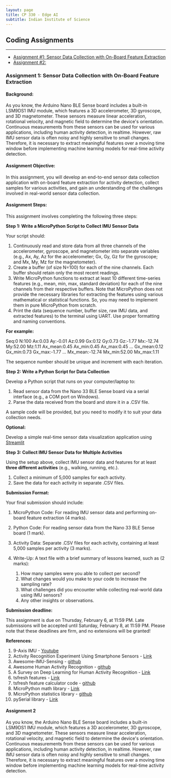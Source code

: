 ```yaml
---
layout: page
title: CP 330 - Edge AI
subtitle: Indian Institute of Science
---
```


## Coding Assignments
--- 

- [Assignment #1: Sensor Data Collection with On-Board Feature Extraction](#Assignment-1-Sensor-Data-Collection-with-On-Board-Feature-Extraction)
- [Assignment #2: ](#Assignment-2)


### Assignment 1: Sensor Data Collection with On-Board Feature Extraction

#### Background:

As you know, the Arduino Nano BLE Sense board includes a built-in LSM9DS1 IMU module, which features a 3D accelerometer, 3D gyroscope, and 3D magnetometer. These sensors measure linear acceleration, rotational velocity, and magnetic field to determine the device's orientation. Continuous measurements from these sensors can be used for various applications, including human activity detection, in realtime. However, raw IMU sensor data is often noisy and highly sensitive to small changes. Therefore, it is necessary to extract meaningful features over a moving time window before implementing machine learning models for real-time activity detection. 

#### Assignment Objective:

In this assignment, you will develop an end-to-end sensor data collection application with on-board feature extraction for activity detection, collect samples for various activities, and gain an understanding of the challenges involved in real-world sensor data collection.

#### Assignment Steps:

This assignment involves completing the following three steps: 

**Step 1: Write a MicroPython Script to Collect IMU Sensor Data**
  
Your script should:

  1. Continuously read and store data from all three channels of the accelerometer, gyroscope, and magnetometer into separate variables (e.g., Ax, Ay, Az for the accelerometer; Gx, Gy, Gz for the gyroscope; and Mx, My, Mz for the magnetometer).
  2. Create a buffer (of size N=100) for each of the nine channels. Each buffer should retain only the most recent readings.
  3. Write MicroPython functions to extract at least 10 different time-series features (e.g., mean, min, max, standard deviation) for each of the nine channels from their respective buffers. Note that MicroPython does not provide the necessary libraries for extracting the features using various mathematical or statistical functions. So, you may need to implement them in pure MicroPython from scratch.
  4. Print the data (sequence number, buffer size, raw IMU data, and extracted features) to the terminal using UART. Use proper formatting and naming conventions.

**For example:**

Seq:0 N:100 Ax:0.03 Ay:-0.01 Az:0.99 Gx:0.12 Gy:0.73 Gz:-1.77 Mx:-12.74 My:52.00 Mz:1.11 Ax_mean:0.45 Ax_min:0.45 Ax_max:0.45 ... Gx_mean:0.12 Gx_min:0.73 Gx_max:-1.77 ... Mx_mean:-12.74 Mx_min:52.00 Mx_max:1.11

The sequence number should be unique and increment with each iteration.

**Step 2: Write a Python Script for Data Collection**

Develop a Python script that runs on your computer/laptop to:

  1. Read sensor data from the Nano 33 BLE Sense board via a serial interface (e.g., a COM port on Windows).
  2. Parse the data received from the board and store it in a .CSV file.
 
A sample code will be provided, but you need to modify it to suit your data collection needs.

**Optional:** 

Develop a simple real-time sensor data visualization application using [Streamlit](https://streamlit.io/)

**Step 3: Collect IMU Sensor Data for Multiple Activities**

Using the setup above, collect IMU sensor data and features for at least **three different activities** (e.g., walking, running, etc.).

  1. Collect a minimum of 5,000 samples for each activity.
  2. Save the data for each activity in separate .CSV files.

**Submission Format:**

Your final submission should include:

  1. MicroPython Code: For reading IMU sensor data and performing on-board feature extraction (4 marks).
  2. Python Code: For reading sensor data from the Nano 33 BLE Sense board (1 mark).
  3. Activity Data: Separate .CSV files for each activity, containing at least 5,000 samples per activity (3 marks).
  4. Write-Up: A text file with a brief summary of lessons learned, such as (2 marks):

      1. How many samples were you able to collect per second?
      1. What changes would you make to your code to increase the sampling rate?
      1. What challenges did you encounter while collecting real-world data using IMU sensors?
      1. Any other insights or observations.

**Submission deadline:**

This assignment is due on Thursday, February 6, at 11:59 PM. Late submissions will be accepted until Saturday, February 8, at 11:59 PM. Please note that these deadlines are firm, and no extensions will be granted!


**References:**

  1. 9-Axis IMU - [Youtube](https://www.youtube.com/watch?v=2AO_Gmh5K3Q) 
  2. Activity Recognition Experiment Using Smartphone Sensors - [Link](https://www.youtube.com/watch?v=XOEN9W05_4A)
  3. Awesome-IMU-Sensing - [github](https://github.com/rh20624/Awesome-IMU-Sensing)
  4. Awesome Human Activity Recognition - [github](https://github.com/haoranD/Awesome-Human-Activity-Recognition)
  5. A Survey on Deep Learning for Human Activity Recognition - [Link](https://dl.acm.org/doi/abs/10.1145/3472290)
  6. tsfresh features - [Link](https://tsfresh.readthedocs.io/en/latest/text/list_of_features.html)
  7. tsfresh feature calculator code  - [github](https://github.com/blue-yonder/tsfresh/blob/main/tsfresh/feature_extraction/feature_calculators.py)
  8. MicroPython math library - [Link](https://docs.micropython.org/en/latest/library/math.html)
  9. MicroPython statistics library - [github](https://github.com/rcolistete/MicroPython_Statistics/blob/master/statistics.py)
  10. pySerial library - [Link](https://pyserial.readthedocs.io/en/latest/shortintro.html)

#### Assignment 2


As you know, the Arduino Nano BLE Sense board includes a built-in LSM9DS1 IMU module, which features a 3D accelerometer, 3D gyroscope, and 3D magnetometer. These sensors measure linear acceleration, rotational velocity, and magnetic field to determine the device's orientation. Continuous measurements from these sensors can be used for various applications, including human activity detection, in realtime. However, raw IMU sensor data is often noisy and highly sensitive to small changes. Therefore, it is necessary to extract meaningful features over a moving time window before implementing machine learning models for real-time activity detection. 



